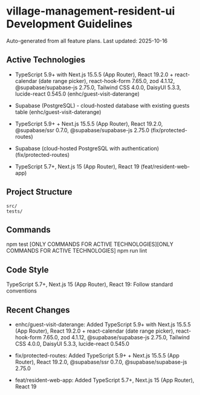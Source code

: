 # village-management-resident-ui Development Guidelines

Auto-generated from all feature plans. Last updated: 2025-10-16

## Active Technologies

- TypeScript 5.9+ with Next.js 15.5.5 (App Router), React 19.2.0 + react-calendar (date range picker), react-hook-form 7.65.0, zod 4.1.12, @supabase/supabase-js 2.75.0, Tailwind CSS 4.0.0, DaisyUI 5.3.3, lucide-react 0.545.0 (enhc/guest-visit-daterange)
- Supabase (PostgreSQL) - cloud-hosted database with existing guests table (enhc/guest-visit-daterange)

- TypeScript 5.9+ + Next.js 15.5.5 (App Router), React 19.2.0, @supabase/ssr 0.7.0, @supabase/supabase-js 2.75.0 (fix/protected-routes)
- Supabase (cloud-hosted PostgreSQL with authentication) (fix/protected-routes)

- TypeScript 5.7+, Next.js 15 (App Router), React 19 (feat/resident-web-app)

## Project Structure

```
src/
tests/
```

## Commands

npm test [ONLY COMMANDS FOR ACTIVE TECHNOLOGIES][ONLY COMMANDS FOR ACTIVE TECHNOLOGIES] npm run lint

## Code Style

TypeScript 5.7+, Next.js 15 (App Router), React 19: Follow standard conventions

## Recent Changes

- enhc/guest-visit-daterange: Added TypeScript 5.9+ with Next.js 15.5.5 (App Router), React 19.2.0 + react-calendar (date range picker), react-hook-form 7.65.0, zod 4.1.12, @supabase/supabase-js 2.75.0, Tailwind CSS 4.0.0, DaisyUI 5.3.3, lucide-react 0.545.0

- fix/protected-routes: Added TypeScript 5.9+ + Next.js 15.5.5 (App Router), React 19.2.0, @supabase/ssr 0.7.0, @supabase/supabase-js 2.75.0

- feat/resident-web-app: Added TypeScript 5.7+, Next.js 15 (App Router), React 19

<!-- MANUAL ADDITIONS START -->
<!-- MANUAL ADDITIONS END -->

